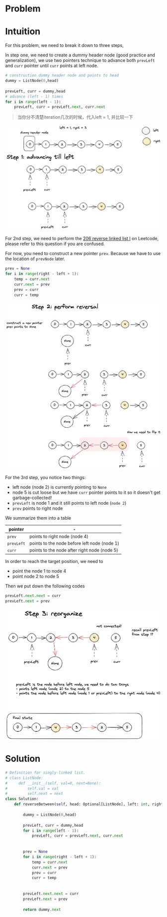 # Problem


# Intuition

For this problem, we need to break it down to three steps,

In step one, we need to create a dummy header node (good practice and generalization), we use two pointers technique to advance both `prevLeft` and `curr` pointer until `curr` points at left node.

```python
# construction dummy header node and points to head
dummy = ListNode(0,head)

prevLeft, curr = dummy,head
# advance (left - 1) times
for i in range(left - 1):
    prevLeft, curr = prevLeft.next, curr.next
```

> 当你分不清楚iteration几次的时候，代入left = 1, 并比较一下

![](92-1.png)

For 2nd step, we need to perform the [206 reverse linked list I](https://leetcode.com/problems/reverse-linked-list/) on Leetcode, please refer to this question if you are confused.

For now, you need to construct a new pointer `prev`. Because we have to use the location of `prevNode` later.
```python
prev = None
for i in range(right - left + 1):
    temp = curr.next
    curr.next = prev
    prev = curr
    curr = temp
```
![](92-2.png)

For the 3rd step, you notice two things:
- left node (node 2) is currently pointing to `None`
- node 5 is cut loose but we have `curr` pointer points to it so it doesn't get garbage-collected!
- `prevLeft` is node 1 and it still points to left node (`node 2`)
- `prev` points to right node

We summarize them into a table

|pointer|-|
|---|---|
|`prev`|points to right node (node 4)|
|`prevLeft`|points to the node before left node (node 1)|
|`curr`|points to the node after right node (node 5)|

In order to reach the target position, we need to
- point the node 1 to node 4
- point node 2 to node 5 

Then we put down the following codes

```python
prevLeft.next.next = curr
prevLeft.next = prev
```

![](92-3.png)


# Solution
```python
# Definition for singly-linked list.
# class ListNode:
#     def __init__(self, val=0, next=None):
#         self.val = val
#         self.next = next
class Solution:
    def reverseBetween(self, head: Optional[ListNode], left: int, right: int) -> Optional[ListNode]:

        dummy = ListNode(0,head)

        prevLeft, curr = dummy,head
        for i in range(left - 1):
            prevLeft, curr = prevLeft.next, curr.next


        prev = None
        for i in range(right - left + 1):
            temp = curr.next
            curr.next = prev
            prev = curr
            curr = temp


        prevLeft.next.next = curr
        prevLeft.next = prev

        return dummy.next
```


